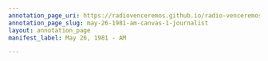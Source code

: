 ```yaml
---
annotation_page_uri: https://radiovenceremos.github.io/radio-venceremos-english/annotations/may-26-1981-am-canvas-1-journalist.json
annotation_page_slug: may-26-1981-am-canvas-1-journalist
layout: annotation_page
manifest_label: May 26, 1981 - AM

---
```

